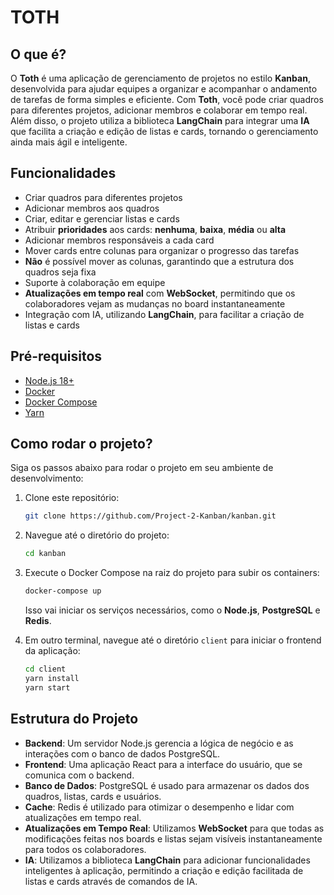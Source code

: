 # TOTH

## O que é?

O **Toth** é uma aplicação de gerenciamento de projetos no estilo **Kanban**, desenvolvida para ajudar equipes a organizar e acompanhar o andamento de tarefas de forma simples e eficiente. Com **Toth**, você pode criar quadros para diferentes projetos, adicionar membros e colaborar em tempo real. Além disso, o projeto utiliza a biblioteca **LangChain** para integrar uma **IA** que facilita a criação e edição de listas e cards, tornando o gerenciamento ainda mais ágil e inteligente.

## Funcionalidades

- Criar quadros para diferentes projetos
- Adicionar membros aos quadros
- Criar, editar e gerenciar listas e cards
- Atribuir **prioridades** aos cards: **nenhuma**, **baixa**, **média** ou **alta**
- Adicionar membros responsáveis a cada card
- Mover cards entre colunas para organizar o progresso das tarefas
- **Não** é possível mover as colunas, garantindo que a estrutura dos quadros seja fixa
- Suporte à colaboração em equipe
- **Atualizações em tempo real** com **WebSocket**, permitindo que os colaboradores vejam as mudanças no board instantaneamente
- Integração com IA, utilizando **LangChain**, para facilitar a criação de listas e cards

## Pré-requisitos

- [Node.js 18+](https://nodejs.org/)
- [Docker](https://www.docker.com/)
- [Docker Compose](https://docs.docker.com/compose/)
- [Yarn](https://yarnpkg.com/)

## Como rodar o projeto?

Siga os passos abaixo para rodar o projeto em seu ambiente de desenvolvimento:

1. Clone este repositório:

   ```bash
   git clone https://github.com/Project-2-Kanban/kanban.git
   ```

2. Navegue até o diretório do projeto:

   ```bash
   cd kanban
   ```

3. Execute o Docker Compose na raiz do projeto para subir os containers:

   ```bash
   docker-compose up
   ```

   Isso vai iniciar os serviços necessários, como o **Node.js**, **PostgreSQL** e **Redis**.

4. Em outro terminal, navegue até o diretório `client` para iniciar o frontend da aplicação:

   ```bash
   cd client
   yarn install
   yarn start
   ```

## Estrutura do Projeto

- **Backend**: Um servidor Node.js gerencia a lógica de negócio e as interações com o banco de dados PostgreSQL.
- **Frontend**: Uma aplicação React para a interface do usuário, que se comunica com o backend.
- **Banco de Dados**: PostgreSQL é usado para armazenar os dados dos quadros, listas, cards e usuários.
- **Cache**: Redis é utilizado para otimizar o desempenho e lidar com atualizações em tempo real.
- **Atualizações em Tempo Real**: Utilizamos **WebSocket** para que todas as modificações feitas nos boards e listas sejam visíveis instantaneamente para todos os colaboradores.
- **IA**: Utilizamos a biblioteca **LangChain** para adicionar funcionalidades inteligentes à aplicação, permitindo a criação e edição facilitada de listas e cards através de comandos de IA.
